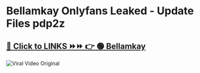 
 # Bellamkay Onlyfans Leaked - Update Files pdp2z

## <h2><a href="https://clipsfans.com/Bellamkay&ref=git">🔗 Click to LINKS ⏩⏩ 👉 🟢 Bellamkay </a></h2>

<a href="https://clipsfans.com/Bellamkay&ref=git" rel="nofollow" data-target="animated-image.originalLink"><img src="https://i.ibb.co.com/xMMVF88/686577567.gif" alt="Viral Video Original" style="max-width: 100%; display: inline-block;" data-target="animated-image.originalImage"></a>

